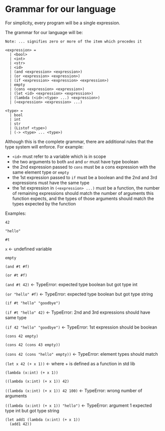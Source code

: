 # Grammar for our language

For simplicity, every program will be a single expression.

The grammar for our language will be:

```
Note: ... signifies zero or more of the item which precedes it

<expression> =
  | <bool>
  | <int>
  | <str>
  | <id>
  | (and <expression> <expression>)
  | (or <expression> <expression>)
  | (if <expression> <expression> <expression>)
  | empty
  | (cons <expression> <expression>)
  | (let <id> <expression> <expression>)
  | (lambda (<id>:<type> ...) <expression>)
  | (<expression> <expression> ...)

<type> =
  | bool
  | int
  | str
  | (Listof <type>)
  | (-> <type> ... <type>)
```

Although this is the complete grammar, there are additional rules that the type system will enforce. For example:

- `<id>` must refer to a variable which is in scope
- the two arguments to both `and` and `or` must have type boolean
- the 2nd expression passed to `cons` must be a cons expression with the same element type or `empty`
- the 1st expression passed to `if` must be a boolean and the 2nd and 3rd expressions must have the same type
- the 1st expression in `(<expression> ...)` must be a function, the number of remaining expressions should match the number of arguments this function expects, and the types of those arguments should match the types expected by the function

Examples:

`42`

`"hello"`

`#t`

`x` <- undefined variable

`empty`

`(and #t #f)`

`(or #t #f)`

`(and #t 42)` <- TypeError: expected type boolean but got type int

`(or "hello" #f)` <- TypeError: expected type boolean but got type string

`(if #t "hello" "goodbye")`

`(if #t "hello" 42)` <- TypeError: 2nd and 3rd expressions should have same type

`(if 42 "hello" "goodbye")` <- TypeError: 1st expression should be boolean

`(cons 42 empty)`

`(cons 42 (cons 43 empty))`

`(cons 42 (cons "hello" empty))` <- TypeError: element types should match

`(let x 42 (+ x 1))` <- where + is defined as a function in std lib

`(lambda (x:int) (+ x 1))`

`((lambda (x:int) (+ x 1)) 42)`

`((lambda (x:int) (+ x 1)) 42 100)` <- TypeError: wrong number of arguments

`((lambda (x:int) (+ x 1)) "hello")` <- TypeError: argument 1 expected type int but got type string

```
(let add1 (lambda (x:int) (+ x 1))
  (add1 42))
```
